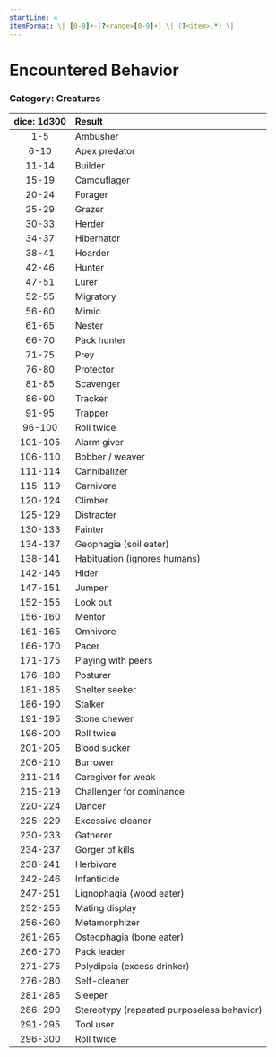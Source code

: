 ```yaml
---
startLine: 4
itemFormat: \| [0-9]+-(?<range>[0-9]+) \| (?<item>.*) \|
---
```

# Encountered Behavior
### Category: Creatures

| dice: 1d300 | Result |
|:----:|:-------|
| 1-5 | Ambusher |
| 6-10 | Apex predator |
| 11-14 | Builder |
| 15-19 | Camouflager |
| 20-24 | Forager |
| 25-29 | Grazer |
| 30-33 | Herder |
| 34-37 | Hibernator |
| 38-41 | Hoarder |
| 42-46 | Hunter |
| 47-51 | Lurer |
| 52-55 | Migratory |
| 56-60 | Mimic |
| 61-65 | Nester |
| 66-70 | Pack hunter |
| 71-75 | Prey |
| 76-80 | Protector |
| 81-85 | Scavenger |
| 86-90 | Tracker |
| 91-95 | Trapper |
| 96-100 | Roll twice |
| 101-105 | Alarm giver |
| 106-110 | Bobber / weaver |
| 111-114 | Cannibalizer |
| 115-119 | Carnivore |
| 120-124 | Climber |
| 125-129 | Distracter |
| 130-133 | Fainter |
| 134-137 | Geophagia (soil eater) |
| 138-141 | Habituation (ignores humans) |
| 142-146 | Hider |
| 147-151 | Jumper |
| 152-155 | Look out |
| 156-160 | Mentor |
| 161-165 | Omnivore |
| 166-170 | Pacer |
| 171-175 | Playing with peers |
| 176-180 | Posturer |
| 181-185 | Shelter seeker |
| 186-190 | Stalker |
| 191-195 | Stone chewer |
| 196-200 | Roll twice |
| 201-205 | Blood sucker |
| 206-210 | Burrower |
| 211-214 | Caregiver for weak |
| 215-219 | Challenger for dominance |
| 220-224 | Dancer |
| 225-229 | Excessive cleaner |
| 230-233 | Gatherer |
| 234-237 | Gorger of kills |
| 238-241 | Herbivore |
| 242-246 | Infanticide |
| 247-251 | Lignophagia (wood eater) |
| 252-255 | Mating display |
| 256-260 | Metamorphizer |
| 261-265 | Osteophagia (bone eater) |
| 266-270 | Pack leader |
| 271-275 | Polydipsia (excess drinker) |
| 276-280 | Self-cleaner |
| 281-285 | Sleeper |
| 286-290 | Stereotypy (repeated purposeless behavior) |
| 291-295 | Tool user |
| 296-300 | Roll twice |